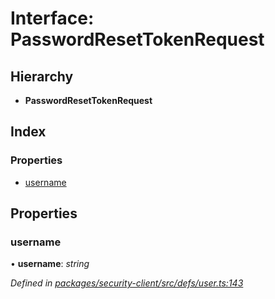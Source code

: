# Interface: PasswordResetTokenRequest

## Hierarchy

* **PasswordResetTokenRequest**

## Index

### Properties

* [username](passwordresettokenrequest.md#username)

## Properties

###  username

• **username**: *string*

*Defined in [packages/security-client/src/defs/user.ts:143](https://github.com/TheSoftwareHouse/rad-modules-tools/blob/56e5326/packages/security-client/src/defs/user.ts#L143)*
